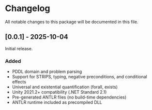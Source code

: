 # Changelog

All notable changes to this package will be documented in this file.

## [0.0.1] - 2025-10-04

Initial release.

### Added
- PDDL domain and problem parsing
- Support for STRIPS, typing, negative preconditions, and conditional effects
- Universal and existential quantification (forall, exists)
- Unity 2021.2+ compatibility (.NET Standard 2.1)
- Pre-generated ANTLR files (no build-time dependencies)
- ANTLR runtime included as precompiled DLL

